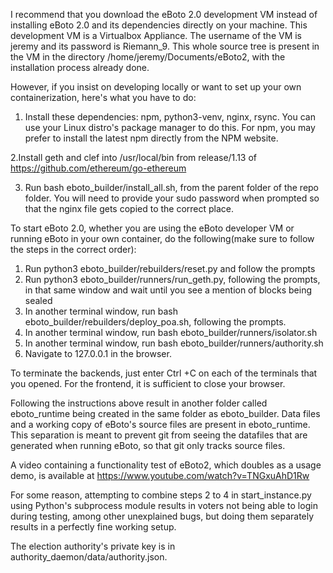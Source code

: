 I recommend that you download the eBoto 2.0 development VM instead of installing eBoto 2.0 and its dependencies directly on your machine. This development VM is a Virtualbox Appliance. The username of the VM is jeremy and its password is Riemann_9. This whole source tree is present in the VM in the directory /home/jeremy/Documents/eBoto2, with the installation process already done.  

However, if you insist on developing locally or want to set up your own containerization, here's what you have to do:  
1. Install these dependencies: npm, python3-venv, nginx, rsync. You can use your Linux distro's package manager to do this. For npm, you may prefer to install the latest npm directly from the NPM website.

2.Install geth and clef into /usr/local/bin from release/1.13 of https://github.com/ethereum/go-ethereum

3. Run bash eboto_builder/install_all.sh, from the parent folder of the repo folder. You will need to provide your sudo password when prompted so that the nginx file gets copied to the correct place.  


To start eBoto 2.0, whether you are using the eBoto developer VM or running eBoto in your own container, do the following(make sure to follow the steps in the correct order):
1. Run python3 eboto_builder/rebuilders/reset.py and follow the prompts
2. Run python3 eboto_builder/runners/run_geth.py, following the prompts,  in that same window and wait until you see a mention of blocks being sealed
3. In another terminal window, run bash eboto_builder/rebuilders/deploy_poa.sh, following the prompts.
4. In another terminal window, run bash eboto_builder/runners/isolator.sh
5. In another terminal window, run bash eboto_builder/runners/authority.sh
6. Navigate to 127.0.0.1 in the browser.  

To terminate the backends, just enter Ctrl +C on each of the terminals that you opened.
For the frontend, it is sufficient to close your browser.

Following the instructions above result in another folder called eboto_runtime being created in the same folder as eboto_builder. Data files and a working copy of eBoto's source files are present in eboto_runtime. This separation is meant to prevent git from seeing the datafiles that are generated when running eBoto, so that git only tracks source files.

A video containing a functionality test of eBoto2, which doubles as a usage demo, is available at https://www.youtube.com/watch?v=TNGxuAhD1Rw

For some reason, attempting to combine steps 2 to 4 in start_instance.py using Python's subprocess module results in voters not being able to login during testing, among other unexplained bugs, but doing them separately results in a perfectly fine working setup.

The election authority's private key is in authority_daemon/data/authority.json.  
